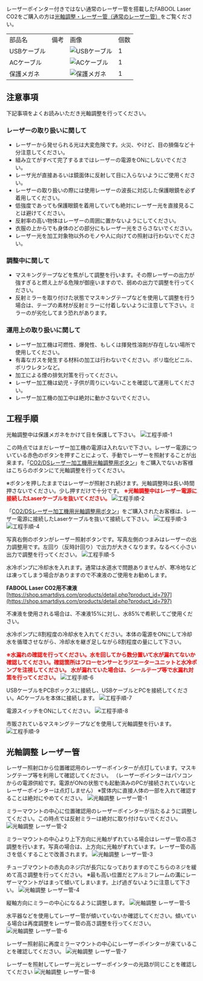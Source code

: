 レーザーポインター付きではない通常のレーザー管を搭載したFABOOL Laser CO2をご購入の方は[光軸調整・レーザー管（通常のレーザー管）](/manual/fabool-laser-co2-ver4-laser-adjustment-n/)をご覧ください。
<table class="packing-list">
    <tbody>
        <tr>
            <td>部品名</td>
            <td>備考</td>
            <td class="packing-img">画像</td>
            <td>個数</td>
        </tr>
        <tr>
            <td>USBケーブル</td>
            <td></td>
            <td><img src="./images/packing/067.jpg" alt="USBケーブル"></td>
            <td>1</td>
        </tr>
        <tr>
            <td>ACケーブル</td>
            <td></td>
            <td><img src="./images/packing/068.jpg" alt="ACケーブル"></td>
            <td>1</td>
        </tr>
        <tr>
            <td>保護メガネ</td>
            <td></td>
            <td><img src="./images/packing/022.jpg" alt="保護メガネ"></td>
            <td>1</td>
        </tr>
    </tbody>
</table>

## 注意事項
下記事項をよくお読みいただき光軸調整を行ってください。

### レーザーの取り扱いに関して
- レーザーから発せられる光は大変危険です。火災、やけど、目の損傷など十分注意してください。
- 組み立てがすべて完了するまではレーザーの電源をONにしないでください。
- レーザ光が直接あるいは鏡面体に反射して目に入らないようにご使用ください。
- レーザーの取り扱いの際には使用レーザーの波長に対応した保護眼鏡を必ず着用してください。
- 低強度であっても保護眼鏡を着用していても絶対にレーザー光を直接見ることは避けてください。
- 反射率の高い物体はレーザーの周囲に置かないようにしてください。
- 衣服の上からでも身体のどの部分にもレーザー光をさらさないでください。
- レーザー光を加工対象物以外のモノや人に向けての照射は行わないでください。

### 調整中に関して
- マスキングテープなどを焦がして調整を行います。その際レーザーの出力が強すぎると燃え上がる危険が御座いますので、弱めの出力で調整を行ってください。
- 反射ミラーを取り付けた状態でマスキングテープなどを使用して調整を行う場合は、テープの素材が反射ミラーに付着しないように注意して下さい。ミラーのが劣化してまう恐れがあります。

### 運用上の取り扱いに関して
- レーザー加工機は可燃性、爆発性、もしくは揮発性溶剤が存在しない場所で使用してください。
- 有毒なガスを発生する材料の加工は行わないでください。ポリ塩化ビニル、ポリウレタンなど。
- 加工による煙の排気対策を行ってください。
- レーザー加工機は幼児・子供が周りにいないことを確認して運用してください。
- レーザー加工機の加工中は絶対に動かさないでください。

## 工程手順
光軸調整中は保護メガネをかけて目を保護して下さい。
<img src="./images/27-2/001.jpg" alt="工程手順-1">

この時点ではまだレーザー加工機の電源は入れないで下さい。レーザー電源についている赤色のボタンを押すことによって、手動でレーザーを照射することが出来ます。「[CO2/DSレーザー加工機用光軸調整用ボタン](https://shop.smartdiys.com/products/detail.php?product_id=756)」をご購入でないお客様はこちらのボタンにて光軸調整を行ってください。

※ボタンを押したままではレーザーが照射され続けます。光軸調整時は長い時間押さないでください。少し押すだけで十分です。
<font color="Red"><strong>※光軸調整中はレーザー電源に接続したLaserケーブルを抜いてください。</strong></font>
<img src="./images/27-2/002.jpg" alt="工程手順-2">

「[CO2/DSレーザー加工機用光軸調整用ボタン](https://shop.smartdiys.com/products/detail.php?product_id=756)」をご購入されたお客様は、レーザー電源に接続したLaserケーブルを抜いて接続して下さい。
<img src="./images/27-2/003.jpg" alt="工程手順-3">
<img src="./images/27-2/004.jpg" alt="工程手順-4">

写真右側のボタンがレーザー照射ボタンです。写真左側のつまみはレーザーの出力調整用です。左回り（反時計回り）で出力が大きくなります。なるべく小さい出力で調整を行ってください。
<img src="./images/27-2/005.jpg" alt="工程手順-5">

水冷ポンプに冷却水を入れます。通常は水道水で問題ありませんが、寒冷地などは凍ってしまう場合がありますので不凍液のご使用をお勧めします。

**FABOOL Laser CO2用不凍液**
[https://shop.smartdiys.com/products/detail.php?product_id=797](https://shop.smartdiys.com/products/detail.php?product_id=797)

不凍液を使用される場合は、不凍液15%に対し、水85%で希釈してご使用ください。

水冷ポンプに8割程度の冷却水を入れてください。本体の電源をONにして冷却水を循環させながら、冷却水を継ぎ足しながら8割程度の量にして下さい。

<font color="Red">**※水漏れの確認を行ってください。水を回してから数分置いて水が漏れてないか確認してください。確認箇所はフローセンサーとラジエーターユニットと水冷ポンプを注視してください。 水が漏れていた場合は、 シールテープ等で水漏れ対策を行ってください。**</font>
<img src="./images/27-2/006.jpg" alt="工程手順-6">

USBケーブルをPCBボックスに接続し、USBケーブルとPCを接続してください。ACケーブルを本体に接続します。
<img src="./images/27-2/007.jpg" alt="工程手順-7">

電源スイッチをONにしてください。
<img src="./images/27-2/008.jpg" alt="工程手順-8">

市販されているマスキングテープなどを使用して光軸調整を行います。
<img src="./images/27-2/009.jpg" alt="工程手順-9">

## 光軸調整 レーザー管
レーザー照射口から位置確認用のレーザーポインターが点灯しています。マスキングテープ等を利用して確認してください。
（レーザーポインターはパソコンからの電源供給です。電源がONの状態でも起動済みのPCが接続されていないとレーザーポインターは点灯しません）
※筐体内に直接人体の一部を入れて確認することは絶対にやめてください。
<img src="./images/27-2/010.jpg" alt="光軸調整 レーザー管-1">

ミラーマウントの中心に位置確認用のレーザーポインターが当たるように調整してください。この時点では反射ミラーは絶対に取り付けないでください。
<img src="./images/27-2/011.jpg" alt="光軸調整 レーザー管-2">

ミラーマウントの中心より上下方向に光軸がずれている場合はレーザー管の高さ調整を行います。写真の場合は、上方向に光軸がずれています。レーザー管の高さを低くすることで改善されます。
<img src="./images/27-2/012.jpg" alt="光軸調整 レーザー管-3">

チューブマウントの赤丸のネジ穴が長穴になっておりますのでこちらのネジを緩めて高さ調整を行ってください。
※最も高い位置だとアルミフレームの溝にレーザーマウントがはまって傾いてしまいます。上げ過ぎないように注意して下さい。
<img src="./images/27-2/013.jpg" alt="光軸調整 レーザー管-4">

縦軸方向にミラーの中心になるように調整します。
<img src="./images/27-2/014.jpg" alt="光軸調整 レーザー管-5">

水平器などを使用してレーザー管が傾いていないか確認してください。傾いている場合は再度調整をレーザー管の高さ調整を行ってください。
<img src="./images/27-2/015.jpg" alt="光軸調整 レーザー管-6">

レーザー照射前に再度ミラーマウントの中心にレーザーポインターが来ていることを確認してください。
<img src="./images/27-2/016.jpg" alt="光軸調整 レーザー管-7">

レーザーを照射してレーザー光とレーザーポインターの光路が同じことを確認してください
<img src="./images/27-2/017.jpg" alt="光軸調整 レーザー管-8">
